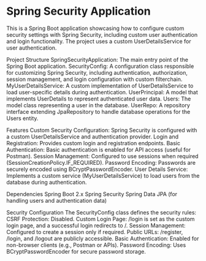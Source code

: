 # Spring Security Application
This is a Spring Boot application showcasing how to configure custom security settings with Spring Security, including custom user authentication and login functionality. The project uses a custom UserDetailsService for user authentication.

Project Structure
SpringSecurityApplication: The main entry point of the Spring Boot application.
SecurityConfig: A configuration class responsible for customizing Spring Security, including authentication, authorization, session management, and login configuration with custom filterchain.
MyUserDetailsService: A custom implementation of UserDetailsService to load user-specific details during authentication.
UserPrincipal: A model that implements UserDetails to represent authenticated user data.
Users: The model class representing a user in the database.
UserRepo: A repository interface extending JpaRepository to handle database operations for the Users entity.

Features
Custom Security Configuration: Spring Security is configured with a custom UserDetailsService and authentication provider.
Login and Registration: Provides custom login and registration endpoints.
Basic Authentication: Basic authentication is enabled for API access (useful for Postman).
Session Management: Configured to use sessions when required (SessionCreationPolicy.IF_REQUIRED).
Password Encoding: Passwords are securely encoded using BCryptPasswordEncoder.
User Details Service: Implements a custom service (MyUserDetailsService) to load users from the database during authentication.

Dependencies
Spring Boot 2.x
Spring Security
Spring Data JPA (for handling users and authentication data)

Security Configuration
The SecurityConfig class defines the security rules:
CSRF Protection: Disabled.
Custom Login Page: /login is set as the custom login page, and a successful login redirects to /.
Session Management: Configured to create a session only if required.
Public URLs: /register, /login, and /logout are publicly accessible.
Basic Authentication: Enabled for non-browser clients (e.g., Postman or APIs).
Password Encoding: Uses BCryptPasswordEncoder for secure password storage.